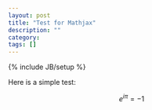 ```yaml
---
layout: post
title: "Test for Mathjax"
description: ""
category: 
tags: []
---
```

{% include JB/setup %}

Here is a simple test:

$$ e^{i \pi} = -1 $$
